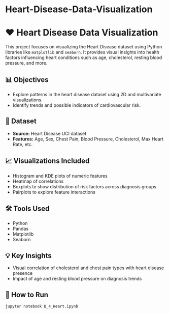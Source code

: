 # Heart-Disease-Data-Visualization
# ❤️ Heart Disease Data Visualization

This project focuses on visualizing the Heart Disease dataset using Python libraries like `matplotlib` and `seaborn`. It provides visual insights into health factors influencing heart conditions such as age, cholesterol, resting blood pressure, and more.

## 📊 Objectives
- Explore patterns in the heart disease dataset using 2D and multivariate visualizations.
- Identify trends and possible indicators of cardiovascular risk.

## 📁 Dataset
- **Source:** Heart Disease UCI dataset
- **Features:** Age, Sex, Chest Pain, Blood Pressure, Cholesterol, Max Heart Rate, etc.

## 📈 Visualizations Included
- Histogram and KDE plots of numeric features
- Heatmap of correlations
- Boxplots to show distribution of risk factors across diagnosis groups
- Pairplots to explore feature interactions

## 🛠️ Tools Used
- Python
- Pandas
- Matplotlib
- Seaborn

## 💡 Key Insights
- Visual correlation of cholesterol and chest pain types with heart disease presence
- Impact of age and resting blood pressure on diagnosis trends

## 🚀 How to Run
```bash
jupyter notebook B_4_Heart.ipynb
